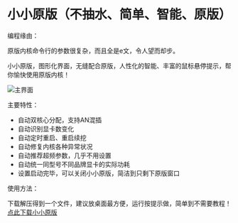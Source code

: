 # 小小原版（不抽水、简单、智能、原版）

编程缘由：

原版内核命令行的参数很复杂，而且全是e文，令人望而却步。

小小原版，图形化界面，无缝配合原版，人性化的智能、丰富的鼠标悬停提示，帮你愉快使用原版内核！


![主界面](https://github.com/MagicXC/GminerUITool/blob/main/4.0.jpg)

主要特性：
* 自动双核心分配，支持AN混插
* 自动识别显卡数变化
* 自动定时重启、重启续挖
* 自动修复内核各种异常状况
* 自动推荐超频参数，几乎不用设置
* 自动统一同型号不同品牌显卡的实际功耗
* 设置启动完毕，可以关闭小小原版，简洁到只剩下原版窗口

使用方法：

下载解压得到一个文件，建议放桌面最方便，运行按提示做，简单到不需要教程！ [点此下载小小原版](https://github.com/MagicXC/GminerUITool/releases)
